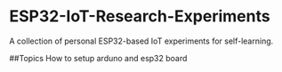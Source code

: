 # ESP32-IoT-Research-Experiments
A collection of personal ESP32-based IoT experiments for self-learning.

##Topics
How to setup arduno and esp32 board



